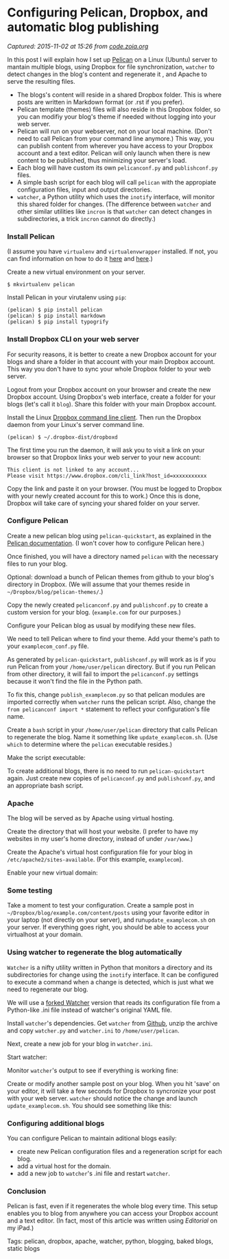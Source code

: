 # Configuring Pelican, Dropbox, and automatic blog publishing

_Captured: 2015-11-02 at 15:26 from [code.zoia.org](http://code.zoia.org/2014/02/25/pelican-dropbox-automatic-blog-regeneration/)_

In this post I will explain how I set up [Pelican](http:docs.getpelican.com) on a Linux (Ubuntu) server to mantain multiple blogs, using Dropbox for file synchronization, `watcher` to detect changes in the blog's content and regenerate it , and Apache to serve the resulting files.

  * The blogs's content will reside in a shared Dropbox folder. This is where posts are written in Markdown format (or .rst if you prefer).
  * Pelican template (themes) files will also reside in this Dropbox folder, so you can modifiy your blog's theme if needed without logging into your web server.
  * Pelican will run on your webserver, not on your local machine. (Don't need to call Pelican from your command line anymore.) This way, you can publish content from wherever you have access to your Dropbox account and a text editor. Pelican will only launch when there is new content to be published, thus minimizing your server's load.
  * Each blog will have custom its own `pelicanconf.py` and `publishconf.py` files. 
  * A simple bash script for each blog will call `pelican` with the appropiate configuration files, input and output directories.
  * `watcher`, a Python utility which uses the `inotify` interface, will monitor this shared folder for changes. (The difference between `watcher` and other similar utilities like `incron` is that `watcher` can detect changes in subdirectories, a trick `incron` cannot do directly.)

### Install Pelican

(I assume you have `virtualenv` and `virtualenvwrapper` installed. If not, you can find information on how to do it [here](http://stackoverflow.com/questions/4324558/whats-the-proper-way-to-install-pip-virtualenv-and-distribute-for-python) and [here](http://www.virtualenv.org/en/latest/virtualenv.html).)

Create a new virtual environment on your server.
    
    
    $ mkvirtualenv pelican
    

Install Pelican in your virutalenv using `pip`:
    
    
    (pelican) $ pip install pelican
    (pelican) $ pip install markdown
    (pelican) $ pip install typogrify
    

### Install Dropbox CLI on your web server

For security reasons, it is better to create a new Dropbox account for your blogs and share a folder in that account with your main Dropbox account. This way you don't have to sync your whole Dropbox folder to your web server.

Logout from your Dropbox account on your browser and create the new Dropbox account. Using Dropbox's web interface, create a folder for your blogs (let's call it `blog`). Share this folder with your main Dropbox account.

Install the Linux [Dropbox command line client](https://www.dropbox.com/install?os=linux). Then run the Dropbox daemon from your Linux's server command line.
    
    
    (pelican) $ ~/.dropbox-dist/dropboxd
    

The first time you run the daemon, it will ask you to visit a link on your browser so that Dropbox links your web server to your new account:
    
    
    This client is not linked to any account...
    Please visit https://www.dropbox.com/cli_link?host_id=xxxxxxxxxxx
    

Copy the link and paste it on your browser. (You must be logged to Dropbox with your newly created account for this to work.) Once this is done, Dropbox will take care of syncing your shared folder on your server.

### Configure Pelican

Create a new pelican blog using `pelican-quickstart`, as explained in the [Pelican documentation](http://docs.getpelican.com/en/3.3.0/getting_started.html#kickstart-your-site). (I won't cover how to configure Pelican here.)

Once finished, you will have a directory named `pelican` with the necessary files to run your blog.

Optional: download a bunch of Pelican themes from github to your blog's directory in Dropbox. (We will assume that your themes reside in `~/Dropbox/blog/pelican-themes/`.)

Copy the newly created `pelicanconf.py` and `publishconf.py` to create a custom version for your blog. (`example.com` for our purposes.)

Configure your Pelican blog as usual by modifying these new files.

We need to tell Pelican where to find your theme. Add your theme's path to your `examplecom_conf.py` file.

As generated by `pelican-quickstart`, `publishconf.py` will work as is if you run Pelican from your `/home/user/pelican` directory. But if you run Pelican from other directory, it will fail to import the `pelicanconf.py` settings because it won't find the file in the Python path.

To fix this, change `publish_examplecom.py` so that pelican modules are imported correctly when `watcher` runs the pelican script. Also, change the `from pelicanconf import *` statement to reflect your configuration's file name.

Create a `bash` script in your `/home/user/pelican` directory that calls Pelican to regenerate the blog. Name it something like `update_examplecom.sh`. (Use `which` to determine where the `pelican` executable resides.)

Make the script executable:

To create additional blogs, there is no need to run `pelican-quickstart` again. Just create new copies of `pelicanconf.py` and `publishconf.py`, and an appropriate bash script.

### Apache

The blog will be served as by Apache using virtual hosting.

Create the directory that will host your website. (I prefer to have my websites in my user's home directory, instead of under `/var/www`.)

Create the Apache's virtual host configuration file for your blog in `/etc/apache2/sites-available`. (For this example, `examplecom`).

Enable your new virtual domain:

### Some testing

Take a moment to test your configuration. Create a sample post in `~/Dropbox/blog/example.com/content/posts` using your favorite editor in your laptop (not directly on your server), and run`update_examplecom.sh` on your server. If everything goes right, you should be able to access your virtualhost at your domain.

### Using watcher to regenerate the blog automatically

`Watcher` is a nifty utility written in Python that monitors a directory and its subdirectories for change using the `inotify` interface. It can be configured to execute a command when a change is detected, which is just what we need to regenerate our blog.

We will use a [forked Watcher](https://github.com/splitbrain/Watcher) version that reads its configuration file from a Python-like .ini file instead of watcher's original YAML file.

Install `watcher`'s dependencies. Get `watcher` from [Github](http://github.com/splitbrain/Watcher), unzip the archive and copy `watcher.py` and `watcher.ini` to `/home/user/pelican`.

Next, create a new job for your blog in `watcher.ini`.

Start watcher:

Monitor `watcher`'s output to see if everything is working fine:

Create or modify another sample post on your blog. When you hit 'save' on your editor, it will take a few seconds for Dropbox to syncronize your post with your web server. `watcher` should notice the change and launch `update_examplecom.sh`. You should see something like this:

### Configuring additional blogs

You can configure Pelican to maintain aditional blogs easily:

  * create new Pelican configuration files and a regeneration script for each blog.
  * add a virtual host for the domain.
  * add a new job to `watcher`'s .ini file and restart `watcher`.

### Conclusion

Pelican is fast, even if it regenerates the whole blog every time. This setup enables you to blog from anywhere you can access your Dropbox account and a text editor. (In fact, most of this article was written using _Editorial_ on my iPad.)

Tags: pelican, dropbox, apache, watcher, python, blogging, baked blogs, static blogs
